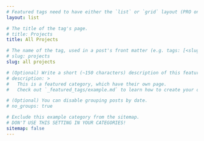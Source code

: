 ```yaml
---
# Featured tags need to have either the `list` or `grid` layout (PRO only).
layout: list

# The title of the tag's page.
# title: Projects
title: All Projects

# The name of the tag, used in a post's front matter (e.g. tags: [<slug>]).
# slug: projects
slug: all projects

# (Optional) Write a short (~150 characters) description of this featured tag.
# description: >
#   This is a featured category, which have their own page.
#   Check out `_featured_tags/example.md` to learn how to create your own.

# (Optional) You can disable grouping posts by date.
# no_groups: true

# Exclude this example category from the sitemap.
# DON'T USE THIS SETTING IN YOUR CATEGORIES!
sitemap: false
---
```

